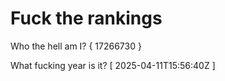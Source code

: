 # Fuck the rankings

Who the hell am I?
{ 17266730 }

What fucking year is it?
[ 2025-04-11T15:56:40Z ]
